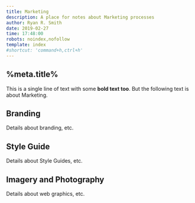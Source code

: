 ```yaml
---
title: Marketing
description: A place for notes about Marketing processes
author: Ryan R. Smith
date: 2019-02-27
time: 17:48:00
robots: noindex,nofollow
template: index
#shortcut: 'command+h,ctrl+h'
---
```


## %meta.title%
This is a single line of text with some **bold text too**. But the following text is about Marketing.

## Branding
Details about branding, etc.

## Style Guide
Details about Style Guides, etc.

## Imagery and Photography
Details about web graphics, etc.
